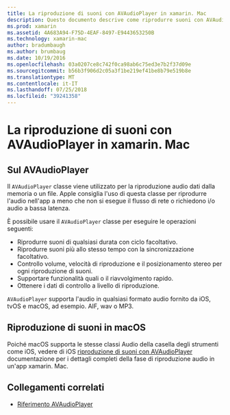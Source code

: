 ```yaml
---
title: La riproduzione di suoni con AVAudioPlayer in xamarin. Mac
description: Questo documento descrive come riprodurre suoni con AVAudioPlayer in un'app xamarin. Mac. Vengono illustrati AVAudioPlayer a un livello elevato e collegamenti ad altra documentazione che esamina il più completo.
ms.prod: xamarin
ms.assetid: 4A683A94-F75D-4EAF-8497-E9443653250B
ms.technology: xamarin-mac
author: bradumbaugh
ms.author: brumbaug
ms.date: 10/19/2016
ms.openlocfilehash: 03a0207ce8c742f0ca98ab6c75ed3e7b2f37d09e
ms.sourcegitcommit: b56b3f906d2c05a3f1be219ef41be8b79e519b8e
ms.translationtype: MT
ms.contentlocale: it-IT
ms.lasthandoff: 07/25/2018
ms.locfileid: "39241358"
---
```

# <a name="playing-sound-with-avaudioplayer-in-xamarinmac"></a>La riproduzione di suoni con AVAudioPlayer in xamarin. Mac

## <a name="about-the-avaudioplayer"></a>Sul AVAudioPlayer

Il `AVAudioPlayer` classe viene utilizzato per la riproduzione audio dati dalla memoria o un file. Apple consiglia l'uso di questa classe per riprodurre l'audio nell'app a meno che non si esegue il flusso di rete o richiedono i/o audio a bassa latenza.

È possibile usare il `AVAudioPlayer` classe per eseguire le operazioni seguenti:

- Riprodurre suoni di qualsiasi durata con ciclo facoltativo.
- Riprodurre suoni più allo stesso tempo con la sincronizzazione facoltativo.
- Controllo volume, velocità di riproduzione e il posizionamento stereo per ogni riproduzione di suoni.
- Supportare funzionalità quali o il riavvolgimento rapido.
- Ottenere i dati di controllo a livello di riproduzione.

`AVAudioPlayer` supporta l'audio in qualsiasi formato audio fornito da iOS, tvOS e macOS, ad esempio. AIF, wav o MP3.

## <a name="playing-sounds-in-macos"></a>Riproduzione di suoni in macOS

Poiché macOS supporta le stesse classi Audio della casella degli strumenti come iOS, vedere di iOS [riproduzione di suoni con AVAudioPlayer](https://github.com/xamarin/recipes/tree/master/Recipes/ios/media/sound/avaudioplayer) documentazione per i dettagli completi della fase di riproduzione audio in un'app xamarin. Mac.

## <a name="related-links"></a>Collegamenti correlati

- [Riferimento AVAudioPlayer](https://developer.apple.com/documentation/avfoundation/avaudioplayer)
